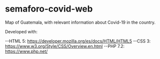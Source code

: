 # semaforo-covid-web
Map of Guatemala, with relevant information about Covid-19 in the country.  

Developed with:

--HTML 5: https://developer.mozilla.org/es/docs/HTML/HTML5
--CSS 3: https://www.w3.org/Style/CSS/Overview.en.html
--PHP 7.2: https://www.php.net/
